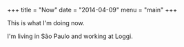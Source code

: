 +++
title = "Now"
date = "2014-04-09"
menu = "main"
+++

This is what I'm doing now.

I'm living in São Paulo and working at Loggi.



